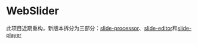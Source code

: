 WebSlider
=========

此项目近期重构，新版本拆分为三部分：[slide-processor](http://example.net/)、[slide-editor](https://github.com/boxizen/slide-editor)和[slide-player](https://github.com/boxizen/slide-player)
